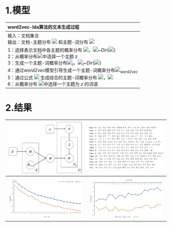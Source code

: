 # 1.模型
|word2vec-lda算法的文本生成过程 |
|:----|
|输入：文档集合  <br> 输出：文档-主题分布 ![](http://latex.codecogs.com/svg.latex?\theta) 和主题-词分布 ![](http://latex.codecogs.com/svg.latex?\phi)|
| 1：选择表示文档中各主题的概率分布 ![](http://latex.codecogs.com/svg.latex?\theta)，![](http://latex.codecogs.com/svg.latex?\theta)\~*Dir*(![](http://latex.codecogs.com/svg.latex?\alpha)) <br> 2：从概率分布![](http://latex.codecogs.com/svg.latex?\theta)中选择一个主题 *z* <br> 3：生成一个主题-词概率分布![](http://latex.codecogs.com/svg.latex?\phi)<sub>*l*</sub>，![](http://latex.codecogs.com/svg.latex?\phi)<sub>*l*</sub>\~*Dir*(![](http://latex.codecogs.com/svg.latex?\beta)) <br> 4：通过*word2vec*模型引导生成一个主题-词概率分布![](http://latex.codecogs.com/svg.latex?\phi)<sub>*word2vec*</sub> <br> 5：通过公式 ![](http://latex.codecogs.com/svg.latex?\phi=\lambda_{1}\phi_{l}+\lambda_{2}\phi_{word2vec}) 生成综合的主题-词概率分布 ![](http://latex.codecogs.com/svg.latex?\phi)，![](http://latex.codecogs.com/svg.latex?\lambda_{1}+\lambda_{2}=1) <br> 6：从概率分布 ![](http://latex.codecogs.com/svg.latex?\phi)中选择一个主题为 *z* 的词语|
# 2.结果
![image](https://github.com/RyanSKJ/word2vec-guided-lda/blob/master/model.png) | ![image](https://github.com/RyanSKJ/word2vec-guided-lda/blob/master/result.png)
--- | ---
![image](https://github.com/RyanSKJ/word2vec-guided-lda/blob/master/perplexity.png) | ![image](https://github.com/RyanSKJ/word2vec-guided-lda/blob/master/coherence.png)
